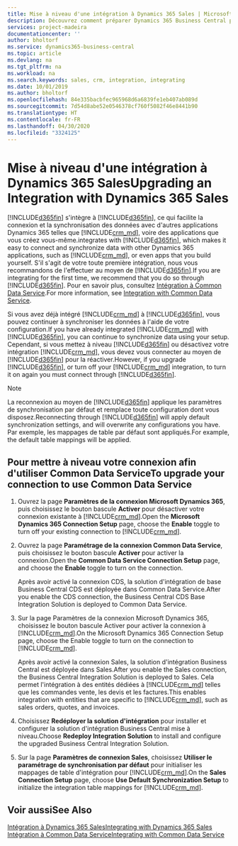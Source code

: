 ```yaml
---
title: Mise à niveau d'une intégration à Dynamics 365 Sales | Microsoft Docs
description: Découvrez comment préparer Dynamics 365 Business Central pour l'intégrer à Dynamics 365 Sales.
services: project-madeira
documentationcenter: ''
author: bholtorf
ms.service: dynamics365-business-central
ms.topic: article
ms.devlang: na
ms.tgt_pltfrm: na
ms.workload: na
ms.search.keywords: sales, crm, integration, integrating
ms.date: 10/01/2019
ms.author: bholtorf
ms.openlocfilehash: 84e335bacbfec965968d6a6839fe1eb407ab089d
ms.sourcegitcommit: 7d54d8abe52e0546378cf760f5082f46e8441b90
ms.translationtype: HT
ms.contentlocale: fr-FR
ms.lasthandoff: 04/30/2020
ms.locfileid: "3324125"
---
```

# <a name="upgrading-an-integration-with-dynamics-365-sales"></a><span data-ttu-id="29f4a-103">Mise à niveau d'une intégration à Dynamics 365 Sales</span><span class="sxs-lookup"><span data-stu-id="29f4a-103">Upgrading an Integration with Dynamics 365 Sales</span></span>
[!INCLUDE[d365fin](includes/d365fin_md.md)] <span data-ttu-id="29f4a-104">s'intègre à [!INCLUDE[d365fin](includes/cds_long_md.md)], ce qui facilite la connexion et la synchronisation des données avec d'autres applications Dynamics 365 telles que [!INCLUDE[crm_md](includes/crm_md.md)], voire des applications que vous créez vous-même.</span><span class="sxs-lookup"><span data-stu-id="29f4a-104">integrates with [!INCLUDE[d365fin](includes/cds_long_md.md)], which makes it easy to connect and synchronize data with other Dynamics 365 applications, such as [!INCLUDE[crm_md](includes/crm_md.md)], or even apps that you build yourself.</span></span> <span data-ttu-id="29f4a-105">S'il s'agit de votre toute première intégration, nous vous recommandons de l'effectuer au moyen de [!INCLUDE[d365fin](includes/cds_long_md.md)].</span><span class="sxs-lookup"><span data-stu-id="29f4a-105">If you are integrating for the first time, we recommend that you do so through [!INCLUDE[d365fin](includes/cds_long_md.md)].</span></span> <span data-ttu-id="29f4a-106">Pour en savoir plus, consultez [Intégration à Common Data Service](admin-common-data-service.md).</span><span class="sxs-lookup"><span data-stu-id="29f4a-106">For more information, see [Integration with Common Data Service](admin-common-data-service.md).</span></span>

<span data-ttu-id="29f4a-107">Si vous avez déjà intégré [!INCLUDE[crm_md](includes/crm_md.md)] à [!INCLUDE[d365fin](includes/d365fin_md.md)], vous pouvez continuer à synchroniser les données à l'aide de votre configuration.</span><span class="sxs-lookup"><span data-stu-id="29f4a-107">If you have already integrated [!INCLUDE[crm_md](includes/crm_md.md)] with [!INCLUDE[d365fin](includes/d365fin_md.md)], you can continue to synchronize data using your setup.</span></span> <span data-ttu-id="29f4a-108">Cependant, si vous mettez à niveau [!INCLUDE[d365fin](includes/d365fin_md.md)] ou désactivez votre intégration [!INCLUDE[crm_md](includes/crm_md.md)], vous devez vous connecter au moyen de [!INCLUDE[d365fin](includes/cds_long_md.md)] pour la réactiver.</span><span class="sxs-lookup"><span data-stu-id="29f4a-108">However, if you upgrade [!INCLUDE[d365fin](includes/d365fin_md.md)], or turn off your [!INCLUDE[crm_md](includes/crm_md.md)] integration, to turn it on again you must connect through [!INCLUDE[d365fin](includes/cds_long_md.md)].</span></span> 

> [!NOTE]
> <span data-ttu-id="29f4a-109">La reconnexion au moyen de [!INCLUDE[d365fin](includes/cds_long_md.md)] applique les paramètres de synchronisation par défaut et remplace toute configuration dont vous disposez.</span><span class="sxs-lookup"><span data-stu-id="29f4a-109">Reconnecting through [!INCLUDE[d365fin](includes/cds_long_md.md)] will apply default synchronization settings, and will overwrite any configurations you have.</span></span> <span data-ttu-id="29f4a-110">Par exemple, les mappages de table par défaut sont appliqués.</span><span class="sxs-lookup"><span data-stu-id="29f4a-110">For example, the default table mappings will be applied.</span></span>

## <a name="to-upgrade-your-connection-to-use-common-data-service"></a><span data-ttu-id="29f4a-111">Pour mettre à niveau votre connexion afin d'utiliser Common Data Service</span><span class="sxs-lookup"><span data-stu-id="29f4a-111">To upgrade your connection to use Common Data Service</span></span>
1. <span data-ttu-id="29f4a-112">Ouvrez la page **Paramètres de la connexion Microsoft Dynamics 365**, puis choisissez le bouton bascule **Activer** pour désactiver votre connexion existante à [!INCLUDE[crm_md](includes/crm_md.md)].</span><span class="sxs-lookup"><span data-stu-id="29f4a-112">Open the **Microsoft Dynamics 365 Connection Setup** page, choose the **Enable** toggle to turn off your existing connection to [!INCLUDE[crm_md](includes/crm_md.md)].</span></span>
2. <span data-ttu-id="29f4a-113">Ouvrez la page **Paramétrage de la connexion Common Data Service**, puis choisissez le bouton bascule **Activer** pour activer la connexion.</span><span class="sxs-lookup"><span data-stu-id="29f4a-113">Open the **Common Data Service Connection Setup** page, and choose the **Enable** toggle to turn on the connection.</span></span>
  
   <span data-ttu-id="29f4a-114">Après avoir activé la connexion CDS, la solution d'intégration de base Business Central CDS est déployée dans Common Data Service.</span><span class="sxs-lookup"><span data-stu-id="29f4a-114">After you enable the CDS connection, the Business Central CDS Base Integration Solution is deployed to Common Data Service.</span></span>
3. <span data-ttu-id="29f4a-115">Sur la page Paramètres de la connexion Microsoft Dynamics 365, choisissez le bouton bascule Activer pour activer la connexion à [!INCLUDE[crm_md](includes/crm_md.md)].</span><span class="sxs-lookup"><span data-stu-id="29f4a-115">On the Microsoft Dynamics 365 Connection Setup page, choose the Enable toggle to turn on the connection to [!INCLUDE[crm_md](includes/crm_md.md)].</span></span>
  
   <span data-ttu-id="29f4a-116">Après avoir activé la connexion Sales, la solution d'intégration Business Central est déployée dans Sales.</span><span class="sxs-lookup"><span data-stu-id="29f4a-116">After you enable the Sales connection, the Business Central Integration Solution is deployed to Sales.</span></span> <span data-ttu-id="29f4a-117">Cela permet l'intégration à des entités dédiées à [!INCLUDE[crm_md](includes/crm_md.md)] telles que les commandes vente, les devis et les factures.</span><span class="sxs-lookup"><span data-stu-id="29f4a-117">This enables integration with entities that are specific to [!INCLUDE[crm_md](includes/crm_md.md)], such as sales orders, quotes, and invoices.</span></span>
4. <span data-ttu-id="29f4a-118">Choisissez **Redéployer la solution d'intégration** pour installer et configurer la solution d'intégration Business Central mise à niveau.</span><span class="sxs-lookup"><span data-stu-id="29f4a-118">Choose **Redeploy Integration Solution** to install and configure the upgraded Business Central Integration Solution.</span></span>
5. <span data-ttu-id="29f4a-119">Sur la page **Paramètres de connexion Sales**, choisissez **Utiliser le paramétrage de synchronisation par défaut** pour initialiser les mappages de table d'intégration pour [!INCLUDE[crm_md](includes/crm_md.md)].</span><span class="sxs-lookup"><span data-stu-id="29f4a-119">On the **Sales Connection Setup** page, choose **Use Default Synchronization Setup** to initialize the integration table mappings for [!INCLUDE[crm_md](includes/crm_md.md)].</span></span>

## <a name="see-also"></a><span data-ttu-id="29f4a-120">Voir aussi</span><span class="sxs-lookup"><span data-stu-id="29f4a-120">See Also</span></span>
[<span data-ttu-id="29f4a-121">Intégration à Dynamics 365 Sales</span><span class="sxs-lookup"><span data-stu-id="29f4a-121">Integrating with Dynamics 365 Sales</span></span>](admin-prepare-dynamics-365-for-sales-for-integration.md)  
[<span data-ttu-id="29f4a-122">Intégration à Common Data Service</span><span class="sxs-lookup"><span data-stu-id="29f4a-122">Integrating with Common Data Service</span></span>](admin-common-data-service.md)